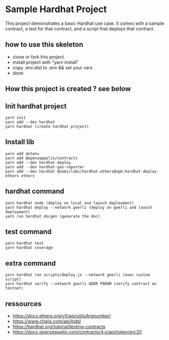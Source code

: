 # Sample Hardhat Project

This project demonstrates a basic Hardhat use case. It comes with a sample contract, a test for that contract, and a script that deploys that contract.

## how to use this skeleton

* clone or fork this project
* install project with "yarn install"
* copy .env.dist to .env && set your vars
* done

## How this project is created ? see below

## Init hardhat project

```shell
yarn init
yarn add --dev hardhat
yarn hardhat (create hardhat project)
```

## Install lib

```shell
yarn add dotenv
yarn add @openzeppelin/contracts
yarn add --dev hardhat-deploy
yarn add --dev hardhat-gas-reporter
yarn add --dev hardhat @nomiclabs/hardhat-ethers@npm:hardhat-deploy-ethers ethers
```

## hardhat command
```shell
yarn hardhat node (deploy on local and launch deployment)
yarn hardhat deploy --network goerli (deploy on goerli and launch deployment)
yarn run hardhat docgen (generate the doc)
```

## test command
```shell
yarn hardhat test
yarn hardhat coverage
```

## extra command
```shell
yarn hardhat run scripts/deploy.js --network goerli (exec custom script)
yarn hardhat verify --network goerli ADDR PARAM (verify contract on testnet)
```

## ressources

* https://docs.ethers.org/v5/api/utils/bignumber/
* https://www.chaijs.com/api/bdd/
* https://hardhat.org/tutorial/testing-contracts
* https://docs.openzeppelin.com/contracts/4.x/api/token/erc20